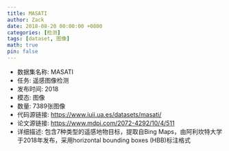 ```yaml
---
title: MASATI
author: Zack
date: 2018-08-20 00:00:00 +0800
categories: [检测]
tags: [dataset, 图像]
math: true
pin: false
---
```

- 数据集名称: MASATI
- 任务: 遥感图像检测
- 发布时间: 2018
- 模态: 图像
- 数量: 7389张图像
- 代码源链接: https://www.iuii.ua.es/datasets/masati/
- 论文源链接: https://www.mdpi.com/2072-4292/10/4/511
- 详细描述: 包含7种类型的遥感地物目标，提取自Bing Maps，由阿利坎特大学于2018年发布，采用horizontal bounding boxes (HBB)标注格式
